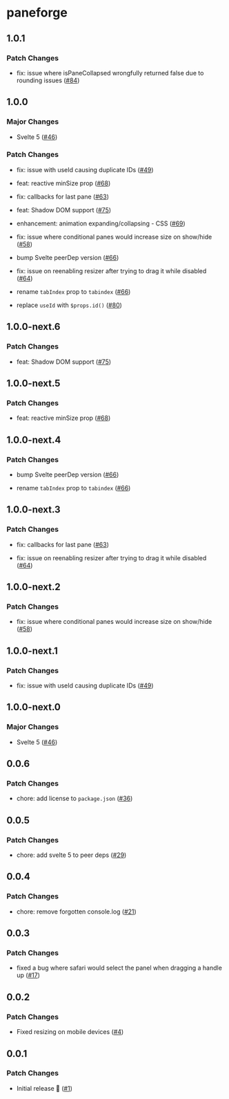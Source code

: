 # paneforge

## 1.0.1

### Patch Changes

- fix: issue where isPaneCollapsed wrongfully returned false due to rounding issues ([#84](https://github.com/svecosystem/paneforge/pull/84))

## 1.0.0

### Major Changes

- Svelte 5 ([#46](https://github.com/svecosystem/paneforge/pull/46))

### Patch Changes

- fix: issue with useId causing duplicate IDs ([#49](https://github.com/svecosystem/paneforge/pull/49))

- feat: reactive minSize prop ([#68](https://github.com/svecosystem/paneforge/pull/68))

- fix: callbacks for last pane ([#63](https://github.com/svecosystem/paneforge/pull/63))

- feat: Shadow DOM support ([#75](https://github.com/svecosystem/paneforge/pull/75))

- enhancement: animation expanding/collapsing - CSS ([#69](https://github.com/svecosystem/paneforge/pull/69))

- fix: issue where conditional panes would increase size on show/hide ([#58](https://github.com/svecosystem/paneforge/pull/58))

- bump Svelte peerDep version ([#66](https://github.com/svecosystem/paneforge/pull/66))

- fix: issue on reenabling resizer after trying to drag it while disabled ([#64](https://github.com/svecosystem/paneforge/pull/64))

- rename `tabIndex` prop to `tabindex` ([#66](https://github.com/svecosystem/paneforge/pull/66))

- replace `useId` with `$props.id()` ([#80](https://github.com/svecosystem/paneforge/pull/80))

## 1.0.0-next.6

### Patch Changes

- feat: Shadow DOM support ([#75](https://github.com/svecosystem/paneforge/pull/75))

## 1.0.0-next.5

### Patch Changes

- feat: reactive minSize prop ([#68](https://github.com/svecosystem/paneforge/pull/68))

## 1.0.0-next.4

### Patch Changes

- bump Svelte peerDep version ([#66](https://github.com/svecosystem/paneforge/pull/66))

- rename `tabIndex` prop to `tabindex` ([#66](https://github.com/svecosystem/paneforge/pull/66))

## 1.0.0-next.3

### Patch Changes

- fix: callbacks for last pane ([#63](https://github.com/svecosystem/paneforge/pull/63))

- fix: issue on reenabling resizer after trying to drag it while disabled ([#64](https://github.com/svecosystem/paneforge/pull/64))

## 1.0.0-next.2

### Patch Changes

- fix: issue where conditional panes would increase size on show/hide ([#58](https://github.com/svecosystem/paneforge/pull/58))

## 1.0.0-next.1

### Patch Changes

- fix: issue with useId causing duplicate IDs ([#49](https://github.com/svecosystem/paneforge/pull/49))

## 1.0.0-next.0

### Major Changes

- Svelte 5 ([#46](https://github.com/svecosystem/paneforge/pull/46))

## 0.0.6

### Patch Changes

- chore: add license to `package.json` ([#36](https://github.com/svecosystem/paneforge/pull/36))

## 0.0.5

### Patch Changes

- chore: add svelte 5 to peer deps ([#29](https://github.com/svecosystem/paneforge/pull/29))

## 0.0.4

### Patch Changes

- chore: remove forgotten console.log ([#21](https://github.com/svecosystem/paneforge/pull/21))

## 0.0.3

### Patch Changes

- fixed a bug where safari would select the panel when dragging a handle up ([#17](https://github.com/svecosystem/paneforge/pull/17))

## 0.0.2

### Patch Changes

- Fixed resizing on mobile devices ([#4](https://github.com/svecosystem/paneforge/pull/4))

## 0.0.1

### Patch Changes

- Initial release 🎉 ([#1](https://github.com/svecosystem/paneforge/pull/1))
